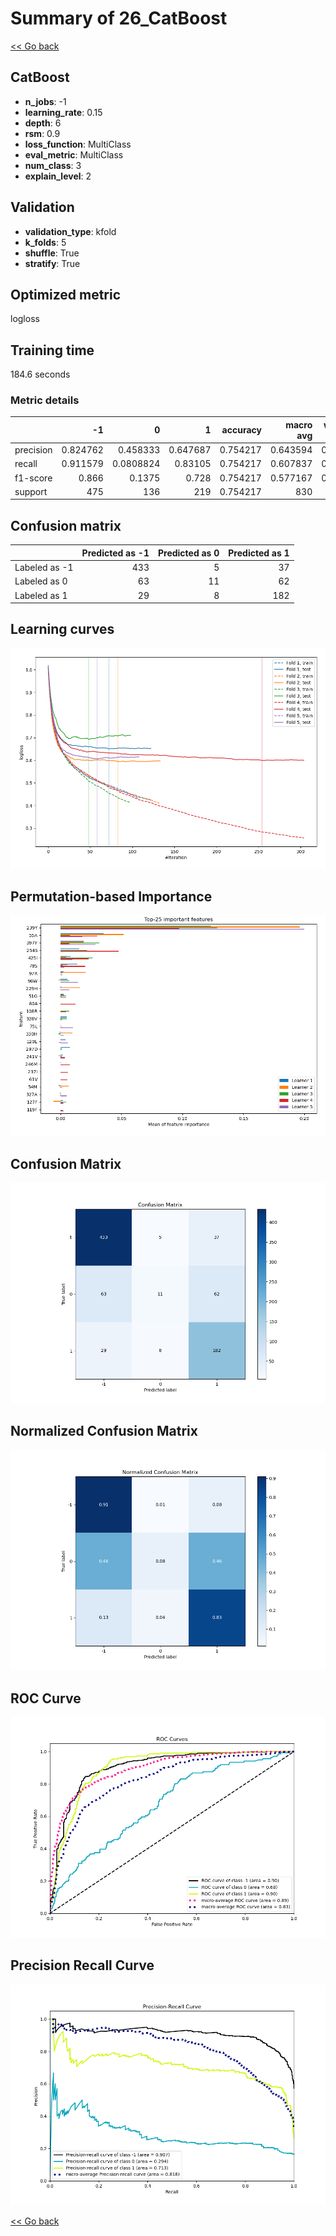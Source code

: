 # Summary of 26_CatBoost

[<< Go back](../README.md)


## CatBoost
- **n_jobs**: -1
- **learning_rate**: 0.15
- **depth**: 6
- **rsm**: 0.9
- **loss_function**: MultiClass
- **eval_metric**: MultiClass
- **num_class**: 3
- **explain_level**: 2

## Validation
 - **validation_type**: kfold
 - **k_folds**: 5
 - **shuffle**: True
 - **stratify**: True

## Optimized metric
logloss

## Training time

184.6 seconds

### Metric details
|           |         -1 |           0 |          1 |   accuracy |   macro avg |   weighted avg |   logloss |
|:----------|-----------:|------------:|-----------:|-----------:|------------:|---------------:|----------:|
| precision |   0.824762 |   0.458333  |   0.647687 |   0.754217 |    0.643594 |       0.717998 |  0.628381 |
| recall    |   0.911579 |   0.0808824 |   0.83105  |   0.754217 |    0.607837 |       0.754217 |  0.628381 |
| f1-score  |   0.866    |   0.1375    |   0.728    |   0.754217 |    0.577167 |       0.710219 |  0.628381 |
| support   | 475        | 136         | 219        |   0.754217 |  830        |     830        |  0.628381 |


## Confusion matrix
|               |   Predicted as -1 |   Predicted as 0 |   Predicted as 1 |
|:--------------|------------------:|-----------------:|-----------------:|
| Labeled as -1 |               433 |                5 |               37 |
| Labeled as 0  |                63 |               11 |               62 |
| Labeled as 1  |                29 |                8 |              182 |

## Learning curves
![Learning curves](learning_curves.png)

## Permutation-based Importance
![Permutation-based Importance](permutation_importance.png)
## Confusion Matrix

![Confusion Matrix](confusion_matrix.png)


## Normalized Confusion Matrix

![Normalized Confusion Matrix](confusion_matrix_normalized.png)


## ROC Curve

![ROC Curve](roc_curve.png)


## Precision Recall Curve

![Precision Recall Curve](precision_recall_curve.png)



[<< Go back](../README.md)
